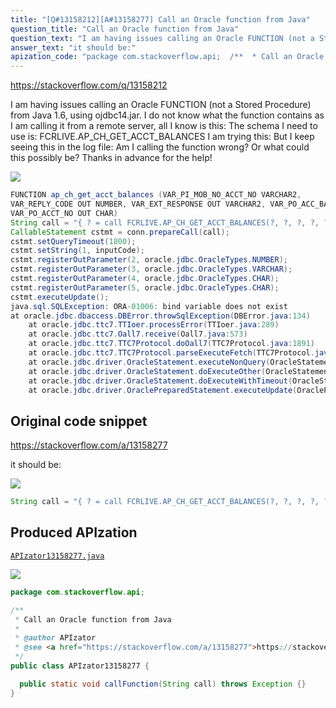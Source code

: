```yaml
---
title: "[Q#13158212][A#13158277] Call an Oracle function from Java"
question_title: "Call an Oracle function from Java"
question_text: "I am having issues calling an Oracle FUNCTION (not a Stored Procedure) from Java 1.6, using ojdbc14.jar. I do not know what the function contains as I am calling it from a remote server, all I know is this: The schema I need to use is: FCRLIVE.AP_CH_GET_ACCT_BALANCES I am trying this: But I keep seeing this in the log file: Am I calling the function wrong? Or what could this possibly be? Thanks in advance for the help!"
answer_text: "it should be:"
apization_code: "package com.stackoverflow.api;  /**  * Call an Oracle function from Java  *  * @author APIzator  * @see <a href=\"https://stackoverflow.com/a/13158277\">https://stackoverflow.com/a/13158277</a>  */ public class APIzator13158277 {    public static void callFunction(String call) throws Exception {} }"
---
```


https://stackoverflow.com/q/13158212

I am having issues calling an Oracle FUNCTION (not a Stored Procedure) from Java 1.6, using ojdbc14.jar.
I do not know what the function contains as I am calling it from a remote server, all I know is this:
The schema I need to use is: FCRLIVE.AP_CH_GET_ACCT_BALANCES
I am trying this:
But I keep seeing this in the log file:
Am I calling the function wrong? Or what could this possibly be?
Thanks in advance for the help!


<div class="code-logo"><img src="/stackoverflow.png" /></div>

```java
FUNCTION ap_ch_get_acct_balances (VAR_PI_MOB_NO_ACCT_NO VARCHAR2,
VAR_REPLY_CODE OUT NUMBER, VAR_EXT_RESPONSE OUT VARCHAR2, VAR_PO_ACC_BAL OUT CHAR,
VAR_PO_ACCT_NO OUT CHAR)
String call = "{ ? = call FCRLIVE.AP_CH_GET_ACCT_BALANCES(?, ?, ?, ?, ?) }";
CallableStatement cstmt = conn.prepareCall(call);
cstmt.setQueryTimeout(1800);
cstmt.setString(1, inputCode);
cstmt.registerOutParameter(2, oracle.jdbc.OracleTypes.NUMBER);
cstmt.registerOutParameter(3, oracle.jdbc.OracleTypes.VARCHAR);
cstmt.registerOutParameter(4, oracle.jdbc.OracleTypes.CHAR);
cstmt.registerOutParameter(5, oracle.jdbc.OracleTypes.CHAR);
cstmt.executeUpdate();
java.sql.SQLException: ORA-01006: bind variable does not exist
at oracle.jdbc.dbaccess.DBError.throwSqlException(DBError.java:134)
    at oracle.jdbc.ttc7.TTIoer.processError(TTIoer.java:289)
    at oracle.jdbc.ttc7.Oall7.receive(Oall7.java:573)
    at oracle.jdbc.ttc7.TTC7Protocol.doOall7(TTC7Protocol.java:1891)
    at oracle.jdbc.ttc7.TTC7Protocol.parseExecuteFetch(TTC7Protocol.java:1093)
    at oracle.jdbc.driver.OracleStatement.executeNonQuery(OracleStatement.java:2047)
    at oracle.jdbc.driver.OracleStatement.doExecuteOther(OracleStatement.java:1940)
    at oracle.jdbc.driver.OracleStatement.doExecuteWithTimeout(OracleStatement.java:2688)
    at oracle.jdbc.driver.OraclePreparedStatement.executeUpdate(OraclePreparedStatement.java:589)
```


## Original code snippet

https://stackoverflow.com/a/13158277

it should be:

<div class="code-logo"><img src="/stackoverflow.png" /></div>

```java
String call = "{ ? = call FCRLIVE.AP_CH_GET_ACCT_BALANCES(?, ?, ?, ?, ?) }";
```

## Produced APIzation

[`APIzator13158277.java`](https://github.com/blind-papers/apization-temp-data/raw/main/search/APIzator13158277.java)

<div class="code-logo"><img src="/apizator.png" /></div>

```java
package com.stackoverflow.api;

/**
 * Call an Oracle function from Java
 *
 * @author APIzator
 * @see <a href="https://stackoverflow.com/a/13158277">https://stackoverflow.com/a/13158277</a>
 */
public class APIzator13158277 {

  public static void callFunction(String call) throws Exception {}
}

```